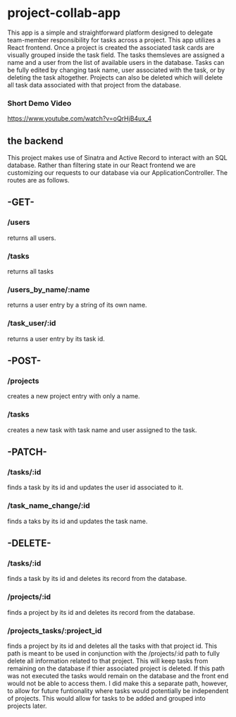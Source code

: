 # project-collab-app
This app is a simple and straightforward platform designed to delegate team-member responsibility for tasks across a project. This app utilizes a React frontend. 
Once a project is created the associated task cards are visually grouped inside the task field. The tasks themsleves are assigned a name and a user from the list of available users in the database. Tasks can be fully edited by changing task name, user associated with the task, or by deleting the task altogether. 
Projects can also be deleted which will delete all task data associated with that project from the database. 
### Short Demo Video
https://www.youtube.com/watch?v=oQrHjB4ux_4
## the backend
This project makes use of Sinatra and Active Record to interact with an SQL database. Rather than filtering state in our 
React frontend we are customizing our requests to our database via our ApplicationController. The routes are as follows. 
## -GET-
### /users
returns all users.
### /tasks
returns all tasks
### /users_by_name/:name
returns a user entry by a string of its own name.
### /task_user/:id
returns a user entry by its task id.
## -POST-
### /projects
creates a new project entry with only a name.
### /tasks
creates a new task with task name and user assigned to the task.
## -PATCH-
### /tasks/:id
finds a task by its id and updates the user id associated to it.
### /task_name_change/:id
finds a taks by its id and updates the task name.
## -DELETE- 
### /tasks/:id
finds a task by its id and deletes its record from the database.
### /projects/:id
finds a project by its id and deletes its record from the database.
### /projects_tasks/:project_id
finds a project by its id and deletes all the tasks with that project id. 
This path is meant to be used in conjunction with the /projects/:id path to fully delete all information related to that project. This will keep tasks from remaining on the database if thier associated project is deleted. If this path was not executed the tasks would remain on the database and the front end would not be able to access them. I did make this a separate path, however, to allow for future funtionality where tasks would potentially be independent of projects. This would allow for tasks to be added and grouped into projects later. 

